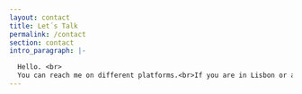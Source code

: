 ```yaml
---
layout: contact
title: Let´s Talk
permalink: /contact
section: contact
intro_paragraph: |-

  Hello. <br>
  You can reach me on different platforms.<br>If you are in Lisbon or around, we might get a cup of coffee. <br><br>I am looking forward to hearing from you.
---
```



